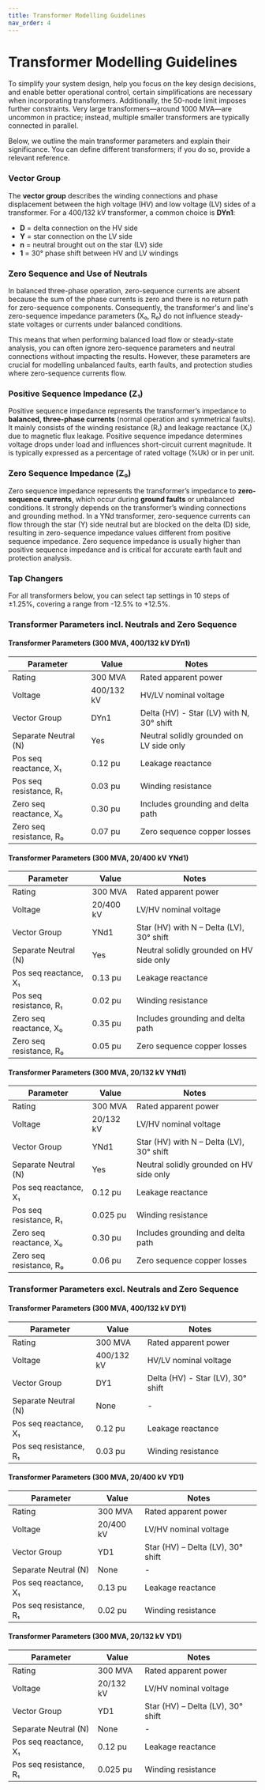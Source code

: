 ```yaml
---
title: Transformer Modelling Guidelines
nav_order: 4
---
```


# Transformer Modelling Guidelines

To simplify your system design, help you focus on the key design decisions, and enable better operational control, certain simplifications are necessary when incorporating transformers. Additionally, the 50-node limit imposes further constraints. Very large transformers—around 1000 MVA—are uncommon in practice; instead, multiple smaller transformers are typically connected in parallel.

Below, we outline the main transformer parameters and explain their significance. You can define different transformers; if you do so, provide a relevant reference.

### Vector Group

The **vector group** describes the winding connections and phase displacement between the high voltage (HV) and low voltage (LV) sides of a transformer. For a 400/132 kV transformer, a common choice is **DYn1**:
- **D** = delta connection on the HV side
- **Y** = star connection on the LV side
- **n** = neutral brought out on the star (LV) side
- **1** = 30° phase shift between HV and LV windings

### Zero Sequence and Use of Neutrals

In balanced three-phase operation, zero-sequence currents are absent because the sum of the phase currents is zero and there is no return path for zero-sequence components. Consequently, the transformer's and line's zero-sequence impedance parameters (X₀, R₀) do not influence steady-state voltages or currents under balanced conditions.

This means that when performing balanced load flow or steady-state analysis, you can often ignore zero-sequence parameters and neutral connections without impacting the results. However, these parameters are crucial for modelling unbalanced faults, earth faults, and protection studies where zero-sequence currents flow.

### Positive Sequence Impedance (Z₁)

Positive sequence impedance represents the transformer’s impedance to **balanced, three-phase currents** (normal operation and symmetrical faults). It mainly consists of the winding resistance (R₁) and leakage reactance (X₁) due to magnetic flux leakage. Positive sequence impedance determines voltage drops under load and influences short-circuit current magnitude. It is typically expressed as a percentage of rated voltage (%Uk) or in per unit.

### Zero Sequence Impedance (Z₀)

Zero sequence impedance represents the transformer’s impedance to **zero-sequence currents**, which occur during **ground faults** or unbalanced conditions. It strongly depends on the transformer’s winding connections and grounding method. In a YNd transformer, zero-sequence currents can flow through the star (Y) side neutral but are blocked on the delta (D) side, resulting in zero-sequence impedance values different from positive sequence impedance. Zero sequence impedance is usually higher than positive sequence impedance and is critical for accurate earth fault and protection analysis.

### Tap Changers
For all transformers below, you can select tap settings in 10 steps of ±1.25%, covering a range from -12.5% to +12.5%.

### Transformer Parameters incl. Neutrals and Zero Sequence

#### Transformer Parameters (300 MVA, 400/132 kV DYn1)

| Parameter                | Value     | Notes                                      |
|--------------------------|-----------|--------------------------------------------|
| Rating                   | 300 MVA   | Rated apparent power                       |
| Voltage                  | 400/132 kV| HV/LV nominal voltage                      |
| Vector Group             | DYn1      | Delta (HV) - Star (LV) with N, 30° shift   |
| Separate Neutral (N)     | Yes       | Neutral solidly grounded on LV side only   |
| Pos seq reactance, X₁    | 0.12 pu   | Leakage reactance                          |
| Pos seq resistance, R₁   | 0.03 pu   | Winding resistance                         |
| Zero seq reactance, X₀   | 0.30 pu   | Includes grounding and delta path          |
| Zero seq resistance, R₀  | 0.07 pu   | Zero sequence copper losses                |

#### Transformer Parameters (300 MVA, 20/400 kV YNd1)

| Parameter                | Value     | Notes                                      |
|--------------------------|-----------|--------------------------------------------|
| Rating                   | 300 MVA   | Rated apparent power                       |
| Voltage                  | 20/400 kV | LV/HV nominal voltage                      |
| Vector Group             | YNd1      | Star (HV) with N – Delta (LV), 30° shift   |
| Separate Neutral (N)     | Yes       | Neutral solidly grounded on HV side only   |
| Pos seq reactance, X₁    | 0.13 pu   | Leakage reactance                          |
| Pos seq resistance, R₁   | 0.02 pu   | Winding resistance                         |
| Zero seq reactance, X₀   | 0.35 pu   | Includes grounding and delta path          |
| Zero seq resistance, R₀  | 0.05 pu   | Zero sequence copper losses                |

#### Transformer Parameters (300 MVA, 20/132 kV YNd1)

| Parameter                | Value     | Notes                                      |
|--------------------------|-----------|--------------------------------------------|
| Rating                   | 300 MVA   | Rated apparent power                       |
| Voltage                  | 20/132 kV | LV/HV nominal voltage                      |
| Vector Group             | YNd1      | Star (HV) with N – Delta (LV), 30° shift   |
| Separate Neutral (N)     | Yes       | Neutral solidly grounded on HV side only   |
| Pos seq reactance, X₁    | 0.12 pu   | Leakage reactance                          |
| Pos seq resistance, R₁   | 0.025 pu  | Winding resistance                         |
| Zero seq reactance, X₀   | 0.30 pu   | Includes grounding and delta path          |
| Zero seq resistance, R₀  | 0.06 pu   | Zero sequence copper losses                |

### Transformer Parameters excl. Neutrals and Zero Sequence

#### Transformer Parameters (300 MVA, 400/132 kV DY1)

| Parameter                | Value     | Notes                                      |
|--------------------------|-----------|--------------------------------------------|
| Rating                   | 300 MVA   | Rated apparent power                       |
| Voltage                  | 400/132 kV| HV/LV nominal voltage                      |
| Vector Group             | DY1       | Delta (HV) - Star (LV), 30° shift          |
| Separate Neutral (N)     | None      |                  -                         |
| Pos seq reactance, X₁    | 0.12 pu   | Leakage reactance                          |
| Pos seq resistance, R₁   | 0.03 pu   | Winding resistance                         |

#### Transformer Parameters (300 MVA, 20/400 kV YD1)

| Parameter                | Value     | Notes                                      |
|--------------------------|-----------|--------------------------------------------|
| Rating                   | 300 MVA   | Rated apparent power                       |
| Voltage                  | 20/400 kV | LV/HV nominal voltage                      |
| Vector Group             | YD1       | Star (HV) – Delta (LV), 30° shift          |
| Separate Neutral (N)     | None      |                  -                         |
| Pos seq reactance, X₁    | 0.13 pu   | Leakage reactance                          |
| Pos seq resistance, R₁   | 0.02 pu   | Winding resistance                         |

#### Transformer Parameters (300 MVA, 20/132 kV YD1)

| Parameter                | Value     | Notes                                      |
|--------------------------|-----------|--------------------------------------------|
| Rating                   | 300 MVA   | Rated apparent power                       |
| Voltage                  | 20/132 kV | LV/HV nominal voltage                      |
| Vector Group             | YD1       | Star (HV) – Delta (LV), 30° shift          |
| Separate Neutral (N)     | None      |                  -                         |
| Pos seq reactance, X₁    | 0.12 pu   | Leakage reactance                          |
| Pos seq resistance, R₁   | 0.025 pu  | Winding resistance                         |